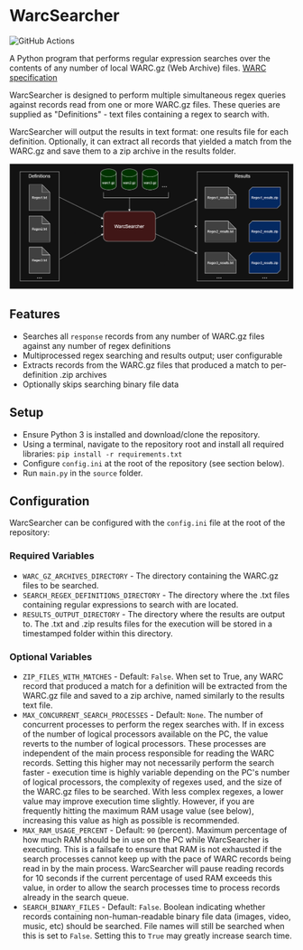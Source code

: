 # WarcSearcher

![GitHub Actions](https://github.com/InfiniteBlueGX/WarcSearcher/actions/workflows/test-warcsearcher.yml/badge.svg)

A Python program that performs regular expression searches over the contents of any number of local WARC.gz (Web Archive) files. [WARC specification](https://iipc.github.io/warc-specifications/specifications/warc-format/warc-1.1/)

WarcSearcher is designed to perform multiple simultaneous regex queries against records read from one or more WARC.gz files. These queries are supplied as "Definitions" - text files containing a regex to search with.

WarcSearcher will output the results in text format: one results file for each definition. Optionally, it can extract all records that yielded a match from the WARC.gz and save them to a zip archive in the results folder.

![WarcSearcher Diagram](diagram.png)

## Features

* Searches all `response` records from any number of WARC.gz files against any number of regex definitions
* Multiprocessed regex searching and results output; user configurable
* Extracts records from the WARC.gz files that produced a match to per-definition .zip archives
* Optionally skips searching binary file data

## Setup

* Ensure Python 3 is installed and download/clone the repository.
* Using a terminal, navigate to the repository root and install all required libraries: `pip install -r requirements.txt`
* Configure `config.ini` at the root of the repository (see section below).
* Run `main.py` in the `source` folder.

## Configuration

WarcSearcher can be configured with the `config.ini` file at the root of the repository:

### Required Variables

* `WARC_GZ_ARCHIVES_DIRECTORY` - The directory containing the WARC.gz files to be searched.
* `SEARCH_REGEX_DEFINITIONS_DIRECTORY` - The directory where the .txt files containing regular expressions to search with are located.
* `RESULTS_OUTPUT_DIRECTORY` - The directory where the results are output to. The .txt and .zip results files for the execution will be stored in a timestamped folder within this directory.

### Optional Variables

* `ZIP_FILES_WITH_MATCHES` - Default: `False`. When set to True, any WARC record that produced a match for a definition will be extracted from the WARC.gz file and saved to a zip archive, named similarly to the results text file.
* `MAX_CONCURRENT_SEARCH_PROCESSES` - Default: `None`. The number of concurrent processes to perform the regex searches with. If in excess of the number of logical processors available on the PC, the value reverts to the number of logical processors. These processes are independent of the main process responsible for reading the WARC records. Setting this higher may not necessarily perform the search faster - execution time is highly variable depending on the PC's number of logical processors, the complexity of regexes used, and the size of the WARC.gz files to be searched. With less complex regexes, a lower value may improve execution time slightly. However, if you are frequently hitting the maximum RAM usage value (see below), increasing this value as high as possible is recommended.
* `MAX_RAM_USAGE_PERCENT` - Default: `90` (percent). Maximum percentage of how much RAM should be in use on the PC while WarcSearcher is executing. This is a failsafe to ensure that RAM is not exhausted if the search processes cannot keep up with the pace of WARC records being read in by the main process. WarcSearcher will pause reading records for 10 seconds if the current percentage of used RAM exceeds this value, in order to allow the search processes time to process records already in the search queue.
* `SEARCH_BINARY_FILES` - Default: `False`. Boolean indicating whether records containing non-human-readable binary file data (images, video, music, etc) should be searched. File names will still be searched when this is set to `False`. Setting this to `True` may greatly increase search time.
